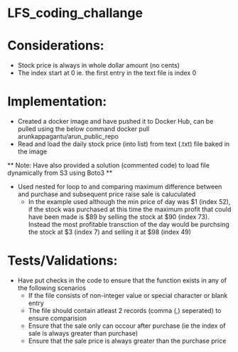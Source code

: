 # LFS_coding_challange

# Considerations:

- Stock price is always in whole dollar amount (no cents)
- The index start at 0 ie. the first entry in the text file is index 0

# Implementation:

- Created a docker image and have pushed it to Docker Hub, can be pulled using the below command
  docker pull arunkappagantu/arun_public_repo
- Read and load the daily stock price (into list) from text (.txt) file baked in the image

**    Note: Have also provided a solution (commented code) to load file dynamically from S3 using Boto3 ** 

- Used nested for loop to and comparing maximum difference between and purchase and subsequent price raise sale is caluculated
    - In the example used although the min price of day was $1 (index 52), if the stock was purchased at this time the maximum profit that could have been made    is $89 by selling the stock at $90 (index 73). Instead the most profitable transction of the day would be purchsing the stock at $3 (index 7)  and selling it at $98 (index 49)

# Tests/Validations:

- Have put checks in the code to ensure that the function exists in any of the following scenarios
    - If the file consists of non-integer value or special character or blank entry
    - The file should contain atleast 2 records (comma (,) seperated) to ensure comparision
    - Ensure that the sale only can occour after purchase (ie the index of sale is always greater than purchase)
    - Ensure that the sale price is always greater than the purchase price
